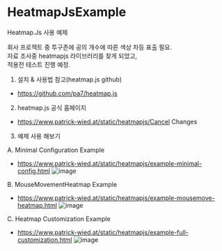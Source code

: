 # HeatmapJsExample
Heatmap.Js 사용 예제

회사 프로젝트 중  투구존에 공의 개수에 따른 색상 차등 표출 필요.  
자료 조사중 heatmapjs 라이브러리를 찾게 되었고,  
적용전 테스트 진행 예정.

1. 설치 & 사용법 참고(heatmap.js github)
- https://github.com/pa7/heatmap.js

2. heatmap.js 공식 홈페이지
- https://www.patrick-wied.at/static/heatmapjs/Cancel Changes

3. 예제 사용 해보기

A. Minimal Configuration Example
- https://www.patrick-wied.at/static/heatmapjs/example-minimal-config.html
![image](https://user-images.githubusercontent.com/18062612/111023759-30f24080-841e-11eb-9c85-51aeaf305383.png)

B. MouseMovementHeatmap Example
- https://www.patrick-wied.at/static/heatmapjs/example-mousemove-heatmap.html
![image](https://user-images.githubusercontent.com/18062612/111024203-b0810f00-8420-11eb-92fa-48ac26002317.png)

C. Heatmap Customization Example
- https://www.patrick-wied.at/static/heatmapjs/example-full-customization.html
![image](https://user-images.githubusercontent.com/18062612/111024431-220d8d00-8422-11eb-89de-efd55ba9b046.png)
